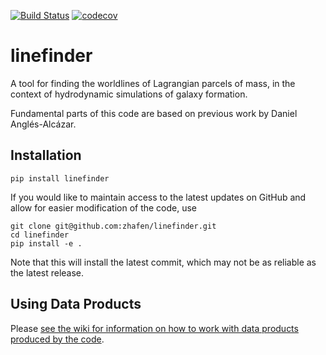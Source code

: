 [![Build Status](https://travis-ci.com/zhafen/linefinder.svg?branch=master)](https://travis-ci.com/zhafen/linefinder)
[![codecov](https://codecov.io/gh/zhafen/linefinder/branch/master/graph/badge.svg)](https://codecov.io/gh/zhafen/linefinder)

# linefinder
A tool for finding the worldlines of Lagrangian parcels of mass, in the context of hydrodynamic simulations of galaxy formation.

Fundamental parts of this code are based on previous work by Daniel Anglés-Alcázar.

## Installation

`pip install linefinder`

If you would like to maintain access to the latest updates on GitHub and allow for easier modification of the code, use
```
git clone git@github.com:zhafen/linefinder.git
cd linefinder
pip install -e .
```

Note that this will install the latest commit, which may not be as reliable as the latest release.

## Using Data Products

Please [see the wiki for information on how to work with data products produced by the code](https://github.com/zhafen/linefinder/wiki).
